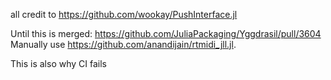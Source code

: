 all credit to https://github.com/wookay/PushInterface.jl

Until this is merged: https://github.com/JuliaPackaging/Yggdrasil/pull/3604
Manually use https://github.com/anandijain/rtmidi_jll.jl.

This is also why CI fails
